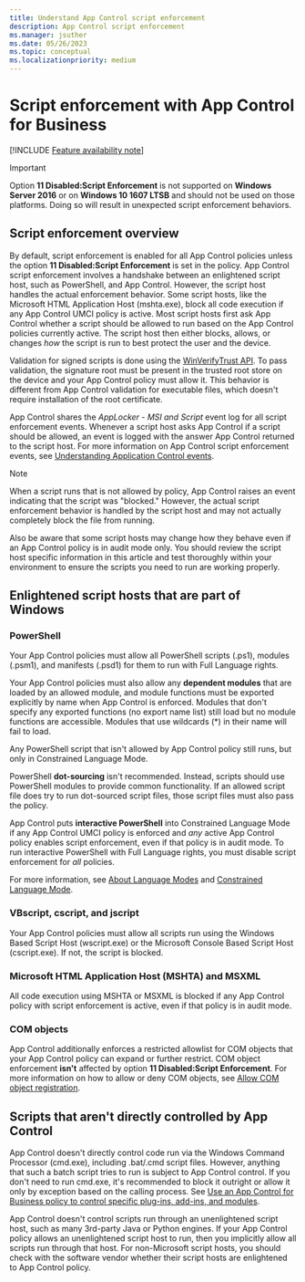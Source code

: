 ```yaml
---
title: Understand App Control script enforcement
description: App Control script enforcement
ms.manager: jsuther
ms.date: 05/26/2023
ms.topic: conceptual
ms.localizationpriority: medium
---
```


# Script enforcement with App Control for Business

[!INCLUDE [Feature availability note](../includes/feature-availability-note.md)]

> [!IMPORTANT]
> Option **11 Disabled:Script Enforcement** is not supported on **Windows Server 2016** or on **Windows 10 1607 LTSB** and should not be used on those platforms. Doing so will result in unexpected script enforcement behaviors.

## Script enforcement overview

By default, script enforcement is enabled for all App Control policies unless the option **11 Disabled:Script Enforcement** is set in the policy. App Control script enforcement involves a handshake between an enlightened script host, such as PowerShell, and App Control. However, the script host handles the actual enforcement behavior. Some script hosts, like the Microsoft HTML Application Host (mshta.exe), block all code execution if any App Control UMCI policy is active. Most script hosts first ask App Control whether a script should be allowed to run based on the App Control policies currently active. The script host then either blocks, allows, or changes *how* the script is run to best protect the user and the device.

Validation for signed scripts is done using the [WinVerifyTrust API](/windows/win32/api/wintrust/nf-wintrust-winverifytrust). To pass validation, the signature root must be present in the trusted root store on the device and your App Control policy must allow it. This behavior is different from App Control validation for executable files, which doesn't require installation of the root certificate.

App Control shares the *AppLocker - MSI and Script* event log for all script enforcement events. Whenever a script host asks App Control if a script should be allowed, an event is logged with the answer App Control returned to the script host. For more information on App Control script enforcement events, see [Understanding Application Control events](../operations/event-id-explanations.md#app-control-block-events-for-packaged-apps-msi-installers-scripts-and-com-objects).

> [!NOTE]
> When a script runs that is not allowed by policy, App Control raises an event indicating that the script was "blocked." However, the actual script enforcement behavior is handled by the script host and may not actually completely block the file from running.
>
> Also be aware that some script hosts may change how they behave even if an App Control policy is in audit mode only. You should review the script host specific information in this article and test thoroughly within your environment to ensure the scripts you need to run are working properly.

## Enlightened script hosts that are part of Windows

### PowerShell

Your App Control policies must allow all PowerShell scripts (.ps1), modules (.psm1), and manifests (.psd1) for them to run with Full Language rights.

Your App Control policies must also allow any **dependent modules** that are loaded by an allowed module, and module functions must be exported explicitly by name when App Control is enforced. Modules that don't specify any exported functions (no export name list) still load but no module functions are accessible. Modules that use wildcards (\*) in their name will fail to load.

Any PowerShell script that isn't allowed by App Control policy still runs, but only in Constrained Language Mode.

PowerShell **dot-sourcing** isn't recommended. Instead, scripts should use PowerShell modules to provide common functionality. If an allowed script file does try to run dot-sourced script files, those script files must also pass the policy.

App Control puts **interactive PowerShell** into Constrained Language Mode if any App Control UMCI policy is enforced and *any* active App Control policy enables script enforcement, even if that policy is in audit mode. To run interactive PowerShell with Full Language rights, you must disable script enforcement for *all* policies.

For more information, see [About Language Modes](/powershell/module/microsoft.powershell.core/about/about_language_modes) and [Constrained Language Mode](https://devblogs.microsoft.com/powershell/powershell-constrained-language-mode/).

### VBscript, cscript, and jscript

Your App Control policies must allow all scripts run using the Windows Based Script Host (wscript.exe) or the Microsoft Console Based Script Host (cscript.exe). If not, the script is blocked.

### Microsoft HTML Application Host (MSHTA) and MSXML

All code execution using MSHTA or MSXML is blocked if any App Control policy with script enforcement is active, even if that policy is in audit mode.

### COM objects

App Control additionally enforces a restricted allowlist for COM objects that your App Control policy can expand or further restrict. COM object enforcement **isn't** affected by option **11 Disabled:Script Enforcement**. For more information on how to allow or deny COM objects, see [Allow COM object registration](allow-com-object-registration-in-appcontrol-policy.md).

## Scripts that aren't directly controlled by App Control

App Control doesn't directly control code run via the Windows Command Processor (cmd.exe), including .bat/.cmd script files. However, anything that such a batch script tries to run is subject to App Control control. If you don't need to run cmd.exe, it's recommended to block it outright or allow it only by exception based on the calling process. See [Use an App Control for Business policy to control specific plug-ins, add-ins, and modules](use-appcontrol-policy-to-control-specific-plug-ins-add-ins-and-modules.md).

App Control doesn't control scripts run through an unenlightened script host, such as many 3rd-party Java or Python engines. If your App Control policy allows an unenlightened script host to run, then you implicitly allow all scripts run through that host. For non-Microsoft script hosts, you should check with the software vendor whether their script hosts are enlightened to App Control policy.
